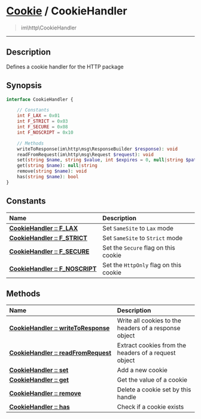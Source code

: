 # [Cookie](cookie.md) / CookieHandler
 > im\http\CookieHandler
____

## Description
Defines a cookie handler for the HTTP package

## Synopsis
```php
interface CookieHandler {

    // Constants
    int F_LAX = 0x01
    int F_STRICT = 0x03
    int F_SECURE = 0x08
    int F_NOSCRIPT = 0x10

    // Methods
    writeToResponse(im\http\msg\ResponseBuilder $response): void
    readFromRequest(im\http\msg\Request $request): void
    set(string $name, string $value, int $expires = 0, null|string $path = NULL, int $flags = 0): void
    get(string $name): null|string
    remove(string $name): void
    has(string $name): bool
}
```

## Constants
| Name | Description |
| :--- | :---------- |
| [__CookieHandler&nbsp;::&nbsp;F\_LAX__](cookie-CookieHandler-prop_F_LAX.md) | Set `SameSite` to `Lax` mode |
| [__CookieHandler&nbsp;::&nbsp;F\_STRICT__](cookie-CookieHandler-prop_F_STRICT.md) | Set `SameSite` to `Strict` mode |
| [__CookieHandler&nbsp;::&nbsp;F\_SECURE__](cookie-CookieHandler-prop_F_SECURE.md) | Set the `Secure` flag on this cookie |
| [__CookieHandler&nbsp;::&nbsp;F\_NOSCRIPT__](cookie-CookieHandler-prop_F_NOSCRIPT.md) | Set the `HttpOnly` flag on this cookie |

## Methods
| Name | Description |
| :--- | :---------- |
| [__CookieHandler&nbsp;::&nbsp;writeToResponse__](cookie-CookieHandler-writeToResponse.md) | Write all cookies to the headers of a response object |
| [__CookieHandler&nbsp;::&nbsp;readFromRequest__](cookie-CookieHandler-readFromRequest.md) | Extract cookies from the headers of a request object |
| [__CookieHandler&nbsp;::&nbsp;set__](cookie-CookieHandler-set.md) | Add a new cookie |
| [__CookieHandler&nbsp;::&nbsp;get__](cookie-CookieHandler-get.md) | Get the value of a cookie |
| [__CookieHandler&nbsp;::&nbsp;remove__](cookie-CookieHandler-remove.md) | Delete a cookie set by this handle |
| [__CookieHandler&nbsp;::&nbsp;has__](cookie-CookieHandler-has.md) | Check if a cookie exists |
